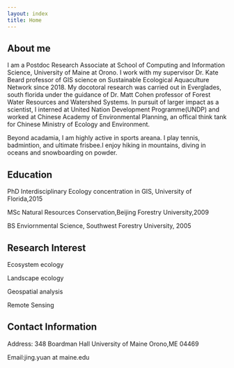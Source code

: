 ```yaml
---
layout: index
title: Home
---
```

## About me

I am a Postdoc Research Associate at School of Computing and Information Science, University of Maine at Orono. I work with my supervisor Dr. Kate Beard professor of GIS science on Sustainable Ecological Aquaculture Network since 2018. My docotoral research was carried out in Everglades, south florida under the guidance of Dr. Matt Cohen professor of Forest Water Resources and Watershed Systems. In pursuit of larger impact as a scientist, I interned at United Nation Development Programme(UNDP) and worked at Chinese Academy of Environmental Planning, an offical think tank for Chinese Ministry of Ecology and Environment.

Beyond acadamia, I am highly active in sports areana. I play tennis, badmintion, and ultimate frisbee.I enjoy hiking in mountains, diving in oceans and snowboarding on powder. 

## Education

PhD Interdisciplinary Ecology concentration in GIS, University of Florida,2015

MSc Natural Resources Conservation,Beijing Forestry University,2009

BS Enviornmental Science, Southwest Forestry University, 2005

## Research Interest

Ecosystem ecology

Landscape ecology

Geospatial analysis

Remote Sensing 

## Contact Information
Address:
348 Boardman Hall
University of Maine
Orono,ME 04469

Email:jing.yuan at maine.edu
